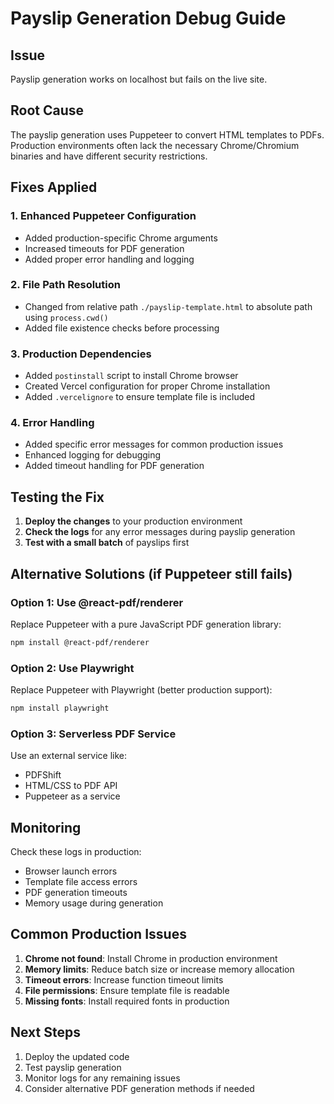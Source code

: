 # Payslip Generation Debug Guide

## Issue
Payslip generation works on localhost but fails on the live site.

## Root Cause
The payslip generation uses Puppeteer to convert HTML templates to PDFs. Production environments often lack the necessary Chrome/Chromium binaries and have different security restrictions.

## Fixes Applied

### 1. Enhanced Puppeteer Configuration
- Added production-specific Chrome arguments
- Increased timeouts for PDF generation
- Added proper error handling and logging

### 2. File Path Resolution
- Changed from relative path `./payslip-template.html` to absolute path using `process.cwd()`
- Added file existence checks before processing

### 3. Production Dependencies
- Added `postinstall` script to install Chrome browser
- Created Vercel configuration for proper Chrome installation
- Added `.vercelignore` to ensure template file is included

### 4. Error Handling
- Added specific error messages for common production issues
- Enhanced logging for debugging
- Added timeout handling for PDF generation

## Testing the Fix

1. **Deploy the changes** to your production environment
2. **Check the logs** for any error messages during payslip generation
3. **Test with a small batch** of payslips first

## Alternative Solutions (if Puppeteer still fails)

### Option 1: Use @react-pdf/renderer
Replace Puppeteer with a pure JavaScript PDF generation library:

```bash
npm install @react-pdf/renderer
```

### Option 2: Use Playwright
Replace Puppeteer with Playwright (better production support):

```bash
npm install playwright
```

### Option 3: Serverless PDF Service
Use an external service like:
- PDFShift
- HTML/CSS to PDF API
- Puppeteer as a service

## Monitoring

Check these logs in production:
- Browser launch errors
- Template file access errors
- PDF generation timeouts
- Memory usage during generation

## Common Production Issues

1. **Chrome not found**: Install Chrome in production environment
2. **Memory limits**: Reduce batch size or increase memory allocation
3. **Timeout errors**: Increase function timeout limits
4. **File permissions**: Ensure template file is readable
5. **Missing fonts**: Install required fonts in production

## Next Steps

1. Deploy the updated code
2. Test payslip generation
3. Monitor logs for any remaining issues
4. Consider alternative PDF generation methods if needed
